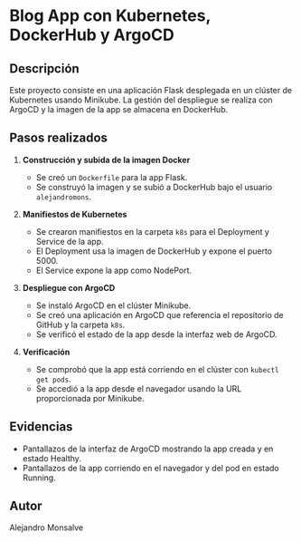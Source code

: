 # Blog App con Kubernetes, DockerHub y ArgoCD

## Descripción
Este proyecto consiste en una aplicación Flask desplegada en un clúster de Kubernetes usando Minikube. La gestión del despliegue se realiza con ArgoCD y la imagen de la app se almacena en DockerHub.

## Pasos realizados

1. **Construcción y subida de la imagen Docker**
   - Se creó un `Dockerfile` para la app Flask.
   - Se construyó la imagen y se subió a DockerHub bajo el usuario `alejandromons`.

2. **Manifiestos de Kubernetes**
   - Se crearon manifiestos en la carpeta `k8s` para el Deployment y Service de la app.
   - El Deployment usa la imagen de DockerHub y expone el puerto 5000.
   - El Service expone la app como NodePort.

3. **Despliegue con ArgoCD**
   - Se instaló ArgoCD en el clúster Minikube.
   - Se creó una aplicación en ArgoCD que referencia el repositorio de GitHub y la carpeta `k8s`.
   - Se verificó el estado de la app desde la interfaz web de ArgoCD.

4. **Verificación**
   - Se comprobó que la app está corriendo en el clúster con `kubectl get pods`.
   - Se accedió a la app desde el navegador usando la URL proporcionada por Minikube.

## Evidencias
- Pantallazos de la interfaz de ArgoCD mostrando la app creada y en estado Healthy.
- Pantallazos de la app corriendo en el navegador y del pod en estado Running.

## Autor
Alejandro Monsalve 